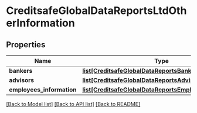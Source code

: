 # CreditsafeGlobalDataReportsLtdOtherInformation

## Properties
Name | Type | Description | Notes
------------ | ------------- | ------------- | -------------
**bankers** | [**list[CreditsafeGlobalDataReportsBanker]**](CreditsafeGlobalDataReportsBanker.md) |  | [optional] 
**advisors** | [**list[CreditsafeGlobalDataReportsAdvisor]**](CreditsafeGlobalDataReportsAdvisor.md) |  | [optional] 
**employees_information** | [**list[CreditsafeGlobalDataReportsEmployeeInformation]**](CreditsafeGlobalDataReportsEmployeeInformation.md) |  | [optional] 

[[Back to Model list]](../README.md#documentation-for-models) [[Back to API list]](../README.md#documentation-for-api-endpoints) [[Back to README]](../README.md)

